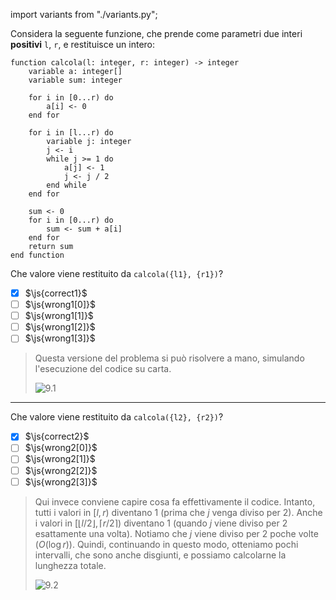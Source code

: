 import variants from "./variants.py";

Considera la seguente funzione, che prende come parametri due interi **positivi** `l`, `r`, e restituisce un intero:

```srs
function calcola(l: integer, r: integer) -> integer
    variable a: integer[]
    variable sum: integer

    for i in [0...r) do
        a[i] <- 0
    end for

    for i in [l...r) do
        variable j: integer
        j <- i
        while j >= 1 do
            a[j] <- 1
            j <- j / 2
        end while
    end for

    sum <- 0
    for i in [0...r) do
        sum <- sum + a[i]
    end for
    return sum
end function
```

Che valore viene restituito da `calcola({l1}, {r1})`?

- [x] $\js{correct1}$
- [ ] $\js{wrong1[0]}$
- [ ] $\js{wrong1[1]}$
- [ ] $\js{wrong1[2]}$
- [ ] $\js{wrong1[3]}$

> Questa versione del problema si può risolvere a mano, simulando l'esecuzione del codice su carta.
>
> ![9.1](9-1.asy)

---

Che valore viene restituito da `calcola({l2}, {r2})`?

- [x] $\js{correct2}$
- [ ] $\js{wrong2[0]}$
- [ ] $\js{wrong2[1]}$
- [ ] $\js{wrong2[2]}$
- [ ] $\js{wrong2[3]}$

> Qui invece conviene capire cosa fa effettivamente il codice. Intanto, tutti i valori in $[l, r)$ diventano $1$ (prima che $j$ venga diviso per $2$).
> Anche i valori in $[\lfloor l/2 \rfloor, \lceil r/2 \rceil)$ diventano $1$ (quando $j$ viene diviso per $2$ esattamente una volta).
> Notiamo che $j$ viene diviso per $2$ poche volte ($O(\log r)$). Quindi, continuando in questo modo, otteniamo pochi intervalli, che sono anche disgiunti, e possiamo calcolarne la lunghezza totale.
>
> ![9.2](9-2.asy)
